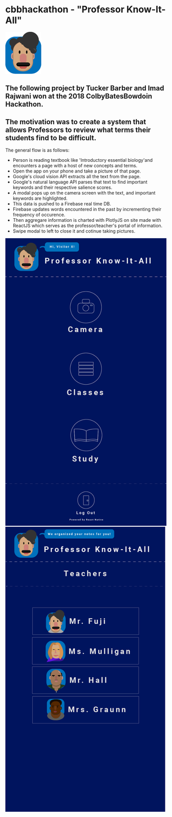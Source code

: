 # cbbhackathon - "Professor Know-It-All"
<img src="/img/Logo .png" alt="Great picture"/> 

## The following project by Tucker Barber and Imad Rajwani won at the 2018 ColbyBatesBowdoin Hackathon.
## The motivation was to create a system that allows Professors to review what terms their students find to be difficult. 

The general flow is as follows:
- Person is reading textbook like 'Introductory essential biology'and encounters a page with a host of new concepts and terms.
- Open the app on your phone and take a picture of that page.
- Google's cloud vision API extracts all the text from the page. 
- Google's natural language API parses that text to find important keywords and their respective salience scores.
- A modal pops up on the camera screen with the text, and important keywords are highlighted.
- This data is pushed to a Firebase real time DB.
- Firebase updates words encountered in the past by incrementing their frequency of occurence.
- Then aggregare information is charted with PlotlyJS on site made with ReactJS which serves as the professor/teacher's portal of information.
- Swipe modal to left to close it and cotinue taking pictures.

<img src="/img/home.png" /> 
<img src="/img/Teachers.png" /> 
